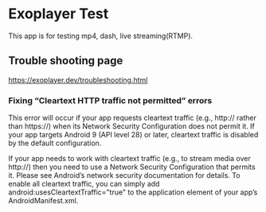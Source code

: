 # Exoplayer Test

This app is for testing mp4, dash, live streaming(RTMP).


## Trouble shooting page

https://exoplayer.dev/troubleshooting.html


### Fixing “Cleartext HTTP traffic not permitted” errors

This error will occur if your app requests cleartext traffic (e.g., http:// rather than https://) when its Network Security Configuration does not permit it. If your app targets Android 9 (API level 28) or later, cleartext traffic is disabled by the default configuration.

If your app needs to work with cleartext traffic (e.g., to stream media over http://) then you need to use a Network Security Configuration that permits it. Please see Android’s network security documentation for details. To enable all cleartext traffic, you can simply add android:usesCleartextTraffic="true" to the application element of your app’s AndroidManifest.xml.
